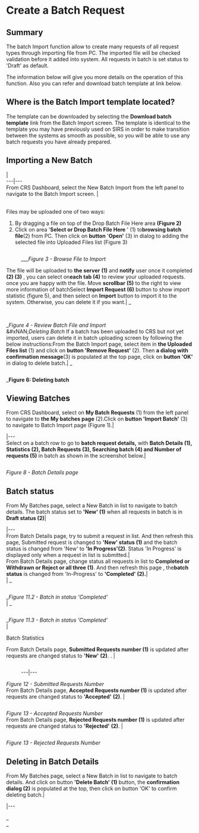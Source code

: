 # Create a Batch Request

## Summary

The batch Import function allow to create many requests of all request types through importing file from PC. The imported file will be checked validation before it added into system. All requests in batch is set status to 'Draft' as default.

The information below will give you more details on the operation of this function. Also you can refer and download batch template at link below.

## Where is the Batch Import template located?

The template can be downloaded by selecting the **Download batch template** link from the Batch Import screen. The template is identical to the template you may have previously used on SIRS in order to make transition between the systems as smooth as possible, so you will be able to use any batch requests you have already prepared.

## Importing a New Batch

|\
\---|---\
From CRS Dashboard, select the New Batch Import from the left panel to navigate to the Batch Import screen. |

\
Files may be uploaded one of two ways:

1. By dragging a file on top of the Drop Batch File Here area **(Figure 2)**
2. Click on area '**Select or Drop Batch File Here** ' (1) to**browsing batch file**(2) from PC. Then click on **button** '**Open'** (3) in dialog to adding the selected file into Uploaded Files list (Figure 3)

<figure><img src="images/28742991.png" alt=""><figcaption><p>___<em>Figure 3 - Browse File to Import</em></p></figcaption></figure>

The file will be uploaded to **the server** **(1)** and **notify** user once it completed **(2) (3)** , you can select on**each tab (4)** to review your uploaded requests. once you are happy with the file. Move **scrollbar** **(5)** to the right to view more information of batchSelect **Import Request (6)** button to show import statistic (figure 5), and then select on **Import** button to import it to the system. Otherwise, you can delete it if you want.| \_

<figure><img src="images/29956106.png" alt=""><figcaption></figcaption></figure>

\
\__Figure 4 - Review Batch File and Import_\
&#xNAN;_&#x44;eleting Batch_ If a batch has been uploaded to CRS but not yet imported, users can delete it in batch uploading screen by following the below instructions:From the Batch Import page, select item in **the Uploaded Files list** (1) and click on **button 'Remove Request'** (2). Then **a dialog with confirmation message**(3) is populated at the top page, click on **button 'OK'** in dialog to delete batch.| \_

<figure><img src="images/29955736.png" alt=""><figcaption></figcaption></figure>

\_**Figure 6: Deleting batch**

## Viewing Batches

From CRS Dashboard, select on **My Batch Requests** (1) from the left panel to navigate to **the My batches page** (2).Click on **button 'Import Batch'** (3) to navigate to Batch Import page (Figure 1)_._|

\|---\
Select on a batch row to go to **batch request details,** with **Batch Details (1), Statistics (2), Batch Requests (3), Searching batch (4) and Number of requests (5)** in batch as shown in the screenshot below.|

<figure><img src="images/29955080.png" alt=""><figcaption></figcaption></figure>

_Figure 8 - Batch Details page_

## Batch status

From My Batches page, select a New Batch in list to navigate to batch details. The batch status set to **'New' (1)** when all requests in batch is in **Draft status (2)**|

\|---\
From Batch Details page, try to submit a request in list. And then refresh this page, Submitted request is changed to **'New' status (1)** and the batch status is changed from 'New' to **'In Progress'(2)**. Status 'In Progress' is displayed only when a request in list is submitted.|\
From Batch Details page, change status all requests in list to **Completed or Withdrawn or Reject or all three (1)**. And then refresh this page , the**batch status** is changed from 'In-Progress' to **'Completed' (2).**|\
\| \_

<figure><img src="images/31031497.png" alt=""><figcaption></figcaption></figure>

\__Figure 11.2 - Batch in status 'Completed'_\
\| \_

<figure><img src="images/31031498.png" alt=""><figcaption></figcaption></figure>

\__Figure 11.3 - Batch in status 'Completed'_\
|

Batch Statistics

From Batch Details page, **Submitted Requests number (1)** is updated after requests are changed status to **'New'** **(2)**. . |

<figure><img src="images/31031537.png" alt=""><figcaption><p>---|---</p></figcaption></figure>

_Figure 12 - Submitted Requests Number_\
From Batch Details page, **Accepted Requests number (1)** is updated after requests are changed status to **'Accepted'** **(2)**. |

<figure><img src="images/31031545.png" alt=""><figcaption></figcaption></figure>

_Figure 13 - Accepted Requests Number_\
From Batch Details page, **Rejected Requests number (1)** is updated after requests are changed status to **'Rejected'** **(2)**. |

<figure><img src="images/31031552.png" alt=""><figcaption></figcaption></figure>

_Figure 13 - Rejected Requests Number_

## Deleting in Batch Details

From My Batches page, select a New Batch in list to navigate to batch details. And click on button **'Delete Batch' (1)** button, the **confirmation dialog (2)** is populated at the top, then click on button 'OK' to confirm deleting batch.|

\|---

\_\
\_
